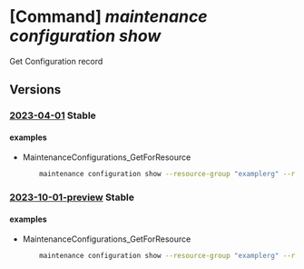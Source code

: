 # [Command] _maintenance configuration show_

Get Configuration record

## Versions

### [2023-04-01](/Resources/mgmt-plane/L3N1YnNjcmlwdGlvbnMve30vcmVzb3VyY2Vncm91cHMve30vcHJvdmlkZXJzL21pY3Jvc29mdC5tYWludGVuYW5jZS9tYWludGVuYW5jZWNvbmZpZ3VyYXRpb25zL3t9/2023-04-01.xml) **Stable**

<!-- mgmt-plane /subscriptions/{}/resourcegroups/{}/providers/microsoft.maintenance/maintenanceconfigurations/{} 2023-04-01 -->

#### examples

- MaintenanceConfigurations_GetForResource
    ```bash
        maintenance configuration show --resource-group "examplerg" --resource-name "configuration1"
    ```

### [2023-10-01-preview](/Resources/mgmt-plane/L3N1YnNjcmlwdGlvbnMve30vcmVzb3VyY2Vncm91cHMve30vcHJvdmlkZXJzL21pY3Jvc29mdC5tYWludGVuYW5jZS9tYWludGVuYW5jZWNvbmZpZ3VyYXRpb25zL3t9/2023-10-01-preview.xml) **Stable**

<!-- mgmt-plane /subscriptions/{}/resourcegroups/{}/providers/microsoft.maintenance/maintenanceconfigurations/{} 2023-10-01-preview -->

#### examples

- MaintenanceConfigurations_GetForResource
    ```bash
        maintenance configuration show --resource-group "examplerg" --resource-name "configuration1"
    ```
